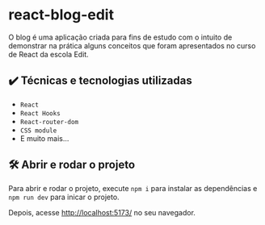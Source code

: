 # react-blog-edit

O blog é uma aplicação criada para fins de estudo com o intuito de demonstrar na prática alguns conceitos que foram apresentados no curso de React da escola Edit. 

## ✔️ Técnicas e tecnologias utilizadas

- `React`
- `React Hooks`
- `React-router-dom`
- `CSS module`
- E muito mais...

## 🛠️ Abrir e rodar o projeto

Para abrir e rodar o projeto, execute `npm i` para instalar as dependências e `npm run dev` para inicar o projeto.

Depois, acesse <a href="http://localhost:5173/">http://localhost:5173/</a> no seu navegador.
